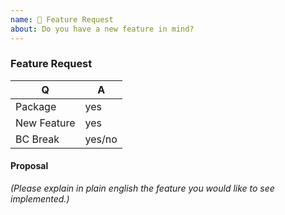 ```yaml
---
name: 🎉 Feature Request
about: Do you have a new feature in mind?
---
```


### Feature Request

| Q           | A      |
|-------------|--------|
| Package     | yes    |
| New Feature | yes    |
| BC Break    | yes/no |


#### Proposal

_(Please explain in plain english the feature you would like to see implemented.)_
